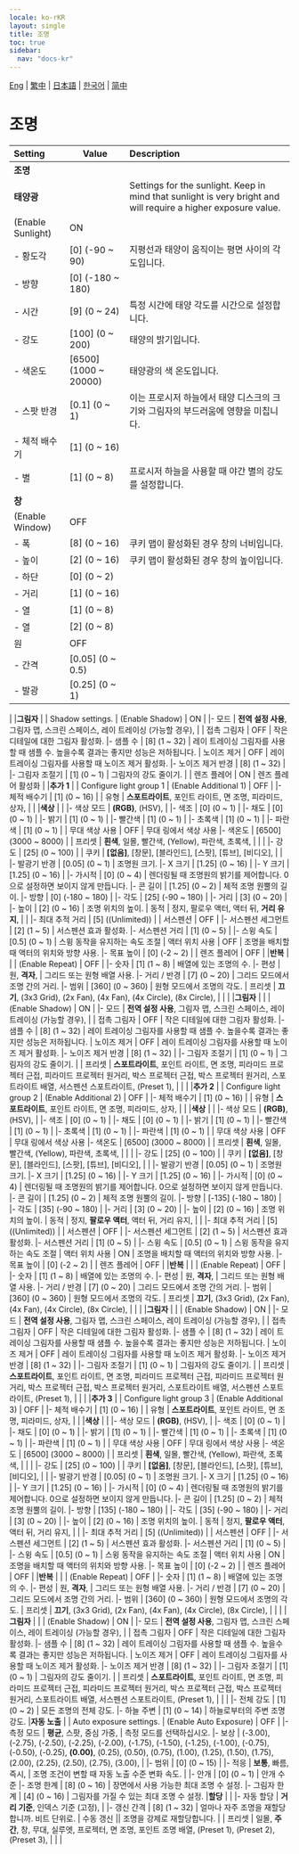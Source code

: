 ```yaml
---
locale: ko-rKR
layout: single
title: 조명
toc: true
sidebar:
  nav: "docs-kr"
---
```

[Eng](/dancexr/menu/2025.4/scene/lighting) | [繁中](/tw/dancexr/menu/2025.4/scene/lighting) | [日本語](/jp/dancexr/menu/2025.4/scene/lighting) | [한국어](/kr/dancexr/menu/2025.4/scene/lighting) | [简中](/zh/dancexr/menu/2025.4/scene/lighting)

# 조명



| Setting | Value | Description |
| :--- | --- | :--- |
|**조명** | | 
|**태양광** | | Settings for the sunlight. Keep in mind that sunlight is very bright and will require a higher exposure value.
| (Enable Sunlight) | ON | 
|- 황도각 | [0] (-90 ~ 90) | 지평선과 태양이 움직이는 평면 사이의 각도입니다.
|- 방향 | [0] (-180 ~ 180) | 
|- 시간 | [9] (0 ~ 24) | 특정 시간에 태양 각도를 시간으로 설정합니다.
|- 강도 | [100] (0 ~ 200) | 태양의 밝기입니다.
|- 색온도 | [6500] (1000 ~ 20000) | 태양광의 색 온도입니다.
|- 스팟 반경 | [0.1] (0 ~ 1) | 이는 프로시저 하늘에서 태양 디스크의 크기와 그림자의 부드러움에 영향을 미칩니다.
|- 체적 배수기 | [1] (0 ~ 16) | 
|- 별 | [1] (0 ~ 8) | 프로시저 하늘을 사용할 때 야간 별의 강도를 설정합니다.
|**창** | | 
| (Enable Window) | OFF | 
|- 폭 | [8] (0 ~ 16) | 쿠키 맵이 활성화된 경우 창의 너비입니다.
|- 높이 | [2] (0 ~ 16) | 쿠키 맵이 활성화된 경우 창의 높이입니다.
|- 하단 | [0] (0 ~ 2) | 
|- 거리 | [1] (0 ~ 16) | 
|- 열 | [1] (0 ~ 8) | 
|- 열 | [2] (0 ~ 8) | 
| 원 | OFF | 
|- 간격 | [0.05] (0 ~ 0.5) | 
|- 발광 | [0.25] (0 ~ 1) | 
|
|**그림자** | | Shadow settings.
| (Enable Shadow) | ON | 
|- 모드 | **전역 설정 사용**, 그림자 맵, 스크린 스페이스, 레이 트레이싱 (가능할 경우),  | 
| 접촉 그림자 | OFF | 작은 디테일에 대한 그림자 활성화.
|- 샘플 수 | [8] (1 ~ 32) | 레이 트레이싱 그림자를 사용할 때 샘플 수. 높을수록 결과는 좋지만 성능은 저하됩니다.
| 노이즈 제거 | OFF | 레이 트레이싱 그림자를 사용할 때 노이즈 제거 활성화.
|- 노이즈 제거 반경 | [8] (1 ~ 32) | 
|- 그림자 조절기 | [1] (0 ~ 1) | 그림자의 강도 줄이기.
|
| 렌즈 플레어 | ON | 렌즈 플레어 활성화
|
|**추가 1** | | Configure light group 1
| (Enable Additional 1) | OFF | 
|- 체적 배수기 | [1] (0 ~ 16) | 
| 유형 | **스포트라이트**, 포인트 라이트, 면 조명, 피라미드, 상자,  |  |
|**색상** | | 
|- 색상 모드 | **(RGB)**, (HSV),  | 
|- 색조 | [0] (0 ~ 1) | 
|- 채도 | [0] (0 ~ 1) | 
|- 밝기 | [1] (0 ~ 1) | 
|- 빨간색 | [1] (0 ~ 1) | 
|- 초록색 | [1] (0 ~ 1) | 
|- 파란색 | [1] (0 ~ 1) | 
| 무대 색상 사용 | OFF | 무대 링에서 색상 사용
|- 색온도 | [6500] (3000 ~ 8000) | 
| 프리셋 | **흰색**, 일몰, 빨간색, (Yellow), 파란색, 초록색,  |  |
|
|- 강도 | [25] (0 ~ 100) | 
| 쿠키 | **[없음]**, [창문], [블라인드], [스팟], [튜브], [비디오],  |  |
|- 발광기 반경 | [0.05] (0 ~ 1) | 조명원 크기.
|- X 크기 | [1.25] (0 ~ 16) | 
|- Y 크기 | [1.25] (0 ~ 16) | 
|- 가시적 | [0] (0 ~ 4) | 렌더링될 때 조명원의 밝기를 제어합니다. 0으로 설정하면 보이지 않게 만듭니다.
|- 콘 길이 | [1.25] (0 ~ 2) | 체적 조명 원뿔의 길이.
|- 방향 | [0] (-180 ~ 180) | 
|- 각도 | [25] (-90 ~ 180) | 
|- 거리 | [3] (0 ~ 20) | 
|- 높이 | [2] (0 ~ 16) | 조명 위치의 높이.
| 동적 | 정지, 팔로우 액터, 액터 뒤, **거리 유지**,  |  |
|- 최대 추적 거리 | [5] ((Unlimited)) | 
| 서스펜션 | OFF | 
|- 서스펜션 세그먼트 | [2] (1 ~ 5) | 서스펜션 효과 활성화.
|- 서스펜션 거리 | [1] (0 ~ 5) | 
|- 스윙 속도 | [0.5] (0 ~ 1) | 스윙 동작을 유지하는 속도 조절
| 액터 위치 사용 | OFF | 조명을 배치할 때 액터의 위치와 방향 사용.
|- 목표 높이 | [0] (-2 ~ 2) | 
| 렌즈 플레어 | OFF | 
|**반복** | | 
| (Enable Repeat) | OFF | 
|- 숫자 | [1] (1 ~ 8) | 배열에 있는 조명의 수.
|- 편성 | 원, **격자**,  | 그리드 또는 원형 배열 사용.
|- 거리 / 반경 | [7] (0 ~ 20) | 그리드 모드에서 조명 간의 거리.
|- 범위 | [360] (0 ~ 360) | 원형 모드에서 조명의 각도.
| 프리셋 | **끄기**, (3x3 Grid), (2x Fan), (4x Fan), (4x Circle), (8x Circle),  |  |
|
|**그림자** | | 
| (Enable Shadow) | ON | 
|- 모드 | **전역 설정 사용**, 그림자 맵, 스크린 스페이스, 레이 트레이싱 (가능할 경우),  | 
| 접촉 그림자 | OFF | 작은 디테일에 대한 그림자 활성화.
|- 샘플 수 | [8] (1 ~ 32) | 레이 트레이싱 그림자를 사용할 때 샘플 수. 높을수록 결과는 좋지만 성능은 저하됩니다.
| 노이즈 제거 | OFF | 레이 트레이싱 그림자를 사용할 때 노이즈 제거 활성화.
|- 노이즈 제거 반경 | [8] (1 ~ 32) | 
|- 그림자 조절기 | [1] (0 ~ 1) | 그림자의 강도 줄이기.
|
| 프리셋 | **스포트라이트**, 포인트 라이트, 면 조명, 피라미드 프로젝터 근접, 피라미드 프로젝터 원거리, 박스 프로젝터 근접, 박스 프로젝터 원거리, 스포트라이트 배열, 서스펜션 스포트라이트, (Preset 1),  |  |
|
|**추가 2** | | Configure light group 2
| (Enable Additional 2) | OFF | 
|- 체적 배수기 | [1] (0 ~ 16) | 
| 유형 | **스포트라이트**, 포인트 라이트, 면 조명, 피라미드, 상자,  |  |
|**색상** | | 
|- 색상 모드 | **(RGB)**, (HSV),  | 
|- 색조 | [0] (0 ~ 1) | 
|- 채도 | [0] (0 ~ 1) | 
|- 밝기 | [1] (0 ~ 1) | 
|- 빨간색 | [1] (0 ~ 1) | 
|- 초록색 | [1] (0 ~ 1) | 
|- 파란색 | [1] (0 ~ 1) | 
| 무대 색상 사용 | OFF | 무대 링에서 색상 사용
|- 색온도 | [6500] (3000 ~ 8000) | 
| 프리셋 | **흰색**, 일몰, 빨간색, (Yellow), 파란색, 초록색,  |  |
|
|- 강도 | [25] (0 ~ 100) | 
| 쿠키 | **[없음]**, [창문], [블라인드], [스팟], [튜브], [비디오],  |  |
|- 발광기 반경 | [0.05] (0 ~ 1) | 조명원 크기.
|- X 크기 | [1.25] (0 ~ 16) | 
|- Y 크기 | [1.25] (0 ~ 16) | 
|- 가시적 | [0] (0 ~ 4) | 렌더링될 때 조명원의 밝기를 제어합니다. 0으로 설정하면 보이지 않게 만듭니다.
|- 콘 길이 | [1.25] (0 ~ 2) | 체적 조명 원뿔의 길이.
|- 방향 | [-135] (-180 ~ 180) | 
|- 각도 | [35] (-90 ~ 180) | 
|- 거리 | [3] (0 ~ 20) | 
|- 높이 | [2] (0 ~ 16) | 조명 위치의 높이.
| 동적 | 정지, **팔로우 액터**, 액터 뒤, 거리 유지,  |  |
|- 최대 추적 거리 | [5] ((Unlimited)) | 
| 서스펜션 | OFF | 
|- 서스펜션 세그먼트 | [2] (1 ~ 5) | 서스펜션 효과 활성화.
|- 서스펜션 거리 | [1] (0 ~ 5) | 
|- 스윙 속도 | [0.5] (0 ~ 1) | 스윙 동작을 유지하는 속도 조절
| 액터 위치 사용 | ON | 조명을 배치할 때 액터의 위치와 방향 사용.
|- 목표 높이 | [0] (-2 ~ 2) | 
| 렌즈 플레어 | OFF | 
|**반복** | | 
| (Enable Repeat) | OFF | 
|- 숫자 | [1] (1 ~ 8) | 배열에 있는 조명의 수.
|- 편성 | 원, **격자**,  | 그리드 또는 원형 배열 사용.
|- 거리 / 반경 | [7] (0 ~ 20) | 그리드 모드에서 조명 간의 거리.
|- 범위 | [360] (0 ~ 360) | 원형 모드에서 조명의 각도.
| 프리셋 | **끄기**, (3x3 Grid), (2x Fan), (4x Fan), (4x Circle), (8x Circle),  |  |
|
|**그림자** | | 
| (Enable Shadow) | ON | 
|- 모드 | **전역 설정 사용**, 그림자 맵, 스크린 스페이스, 레이 트레이싱 (가능할 경우),  | 
| 접촉 그림자 | OFF | 작은 디테일에 대한 그림자 활성화.
|- 샘플 수 | [8] (1 ~ 32) | 레이 트레이싱 그림자를 사용할 때 샘플 수. 높을수록 결과는 좋지만 성능은 저하됩니다.
| 노이즈 제거 | OFF | 레이 트레이싱 그림자를 사용할 때 노이즈 제거 활성화.
|- 노이즈 제거 반경 | [8] (1 ~ 32) | 
|- 그림자 조절기 | [1] (0 ~ 1) | 그림자의 강도 줄이기.
|
| 프리셋 | **스포트라이트**, 포인트 라이트, 면 조명, 피라미드 프로젝터 근접, 피라미드 프로젝터 원거리, 박스 프로젝터 근접, 박스 프로젝터 원거리, 스포트라이트 배열, 서스펜션 스포트라이트, (Preset 1),  |  |
|
|**추가 3** | | Configure light group 3
| (Enable Additional 3) | OFF | 
|- 체적 배수기 | [1] (0 ~ 16) | 
| 유형 | **스포트라이트**, 포인트 라이트, 면 조명, 피라미드, 상자,  |  |
|**색상** | | 
|- 색상 모드 | **(RGB)**, (HSV),  | 
|- 색조 | [0] (0 ~ 1) | 
|- 채도 | [0] (0 ~ 1) | 
|- 밝기 | [1] (0 ~ 1) | 
|- 빨간색 | [1] (0 ~ 1) | 
|- 초록색 | [1] (0 ~ 1) | 
|- 파란색 | [1] (0 ~ 1) | 
| 무대 색상 사용 | OFF | 무대 링에서 색상 사용
|- 색온도 | [6500] (3000 ~ 8000) | 
| 프리셋 | **흰색**, 일몰, 빨간색, (Yellow), 파란색, 초록색,  |  |
|
|- 강도 | [25] (0 ~ 100) | 
| 쿠키 | **[없음]**, [창문], [블라인드], [스팟], [튜브], [비디오],  |  |
|- 발광기 반경 | [0.05] (0 ~ 1) | 조명원 크기.
|- X 크기 | [1.25] (0 ~ 16) | 
|- Y 크기 | [1.25] (0 ~ 16) | 
|- 가시적 | [0] (0 ~ 4) | 렌더링될 때 조명원의 밝기를 제어합니다. 0으로 설정하면 보이지 않게 만듭니다.
|- 콘 길이 | [1.25] (0 ~ 2) | 체적 조명 원뿔의 길이.
|- 방향 | [135] (-180 ~ 180) | 
|- 각도 | [35] (-90 ~ 180) | 
|- 거리 | [3] (0 ~ 20) | 
|- 높이 | [2] (0 ~ 16) | 조명 위치의 높이.
| 동적 | 정지, **팔로우 액터**, 액터 뒤, 거리 유지,  |  |
|- 최대 추적 거리 | [5] ((Unlimited)) | 
| 서스펜션 | OFF | 
|- 서스펜션 세그먼트 | [2] (1 ~ 5) | 서스펜션 효과 활성화.
|- 서스펜션 거리 | [1] (0 ~ 5) | 
|- 스윙 속도 | [0.5] (0 ~ 1) | 스윙 동작을 유지하는 속도 조절
| 액터 위치 사용 | ON | 조명을 배치할 때 액터의 위치와 방향 사용.
|- 목표 높이 | [0] (-2 ~ 2) | 
| 렌즈 플레어 | OFF | 
|**반복** | | 
| (Enable Repeat) | OFF | 
|- 숫자 | [1] (1 ~ 8) | 배열에 있는 조명의 수.
|- 편성 | 원, **격자**,  | 그리드 또는 원형 배열 사용.
|- 거리 / 반경 | [7] (0 ~ 20) | 그리드 모드에서 조명 간의 거리.
|- 범위 | [360] (0 ~ 360) | 원형 모드에서 조명의 각도.
| 프리셋 | **끄기**, (3x3 Grid), (2x Fan), (4x Fan), (4x Circle), (8x Circle),  |  |
|
|**그림자** | | 
| (Enable Shadow) | ON | 
|- 모드 | **전역 설정 사용**, 그림자 맵, 스크린 스페이스, 레이 트레이싱 (가능할 경우),  | 
| 접촉 그림자 | OFF | 작은 디테일에 대한 그림자 활성화.
|- 샘플 수 | [8] (1 ~ 32) | 레이 트레이싱 그림자를 사용할 때 샘플 수. 높을수록 결과는 좋지만 성능은 저하됩니다.
| 노이즈 제거 | OFF | 레이 트레이싱 그림자를 사용할 때 노이즈 제거 활성화.
|- 노이즈 제거 반경 | [8] (1 ~ 32) | 
|- 그림자 조절기 | [1] (0 ~ 1) | 그림자의 강도 줄이기.
|
| 프리셋 | **스포트라이트**, 포인트 라이트, 면 조명, 피라미드 프로젝터 근접, 피라미드 프로젝터 원거리, 박스 프로젝터 근접, 박스 프로젝터 원거리, 스포트라이트 배열, 서스펜션 스포트라이트, (Preset 1),  |  |
|
|- 전체 강도 | [1] (0 ~ 2) | 모든 조명의 전체 강도.
|- 하늘 주변 | [1] (0 ~ 14) | 하늘로부터의 주변 조명 강도.
|**자동 노출** | | Auto exposure settings.
| (Enable Auto Exposure) | OFF | 
|- 측정 모드 | **평균**, 스팟, 중심 가중,  | 측정 모드를 선택하십시오.
|- 보상 | (-3.00), (-2.75), (-2.50), (-2.25), (-2.00), (-1.75), (-1.50), (-1.25), (-1.00), (-0.75), (-0.50), (-0.25), **(0.00)**, (0.25), (0.50), (0.75), (1.00), (1.25), (1.50), (1.75), (2.00), (2.25), (2.50), (2.75), (3.00),  | 
|- 범위 | [0] (0 ~ 15) | 
|- 적응 | **보통**, 빠름, 즉시,  | 조명 조건이 변할 때 자동 노출 수준 변화 속도.
|
|- 안개 | [0] (0 ~ 1) | 안개 수준
|- 조명 한계 | [8] (0 ~ 16) | 장면에서 사용 가능한 최대 조명 수 설정.
|- 그림자 한계 | [4] (0 ~ 16) | 그림자를 가질 수 있는 최대 조명 수 설정.
|**할당** | | 
|- 자동 할당 | **거리 기준**, 인덱스 기준 (고정),  | 
|- 갱신 간격 | [8] (1 ~ 32) | 얼마나 자주 조명을 재할당합니까. 비트 단위로.
| 수동 갱신 || 조명을 강제로 재할당합니다.
|
| 프리셋 | 일몰, **주간**, 창, 무대, 실루엣, 프로젝터, 면 조명, 포인트 조명 배열, (Preset 1), (Preset 2), (Preset 3),  |  |
|
